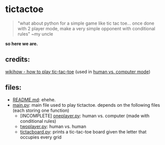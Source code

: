 # tictactoe
> "what about python for a simple game like tic tac toe... once done with 2 player mode, make a very simple opponent with conditional rules" ~my uncle

**so here we are.**

## credits:
[wikihow - how to play tic-tac-toe](https://www.wikihow.com/Play-Tic-Tac-Toe) (used in [human vs. computer mode](https://github.com/shuu-wasseo/tictactoe/blob/main/oneplayer.py))

## files:
- [README.md](https://github.com/shuu-wasseo/tictactoe/blob/main/README.md): ehehe.
- [main.py](https://github.com/shuu-wasseo/tictactoe/blob/main/main.py): main file used to play tictactoe. depends on the following files (each storing one function)
    - [INCOMPLETE] [oneplayer.py](https://github.com/shuu-wasseo/tictactoe/blob/main/functions/oneplayer.py): human vs. computer (made with conditional rules)
    - [twoplayer.py](https://github.com/shuu-wasseo/tictactoe/blob/main/functions/twoplayer.py): human vs. human
    - [tictacboard.py](https://github.com/shuu-wasseo/tictactoe/blob/main/functions/tictacboard.py): prints a tic-tac-toe board given the letter that occupies every grid
